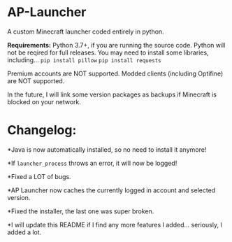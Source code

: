 # AP-Launcher
A custom Minecraft launcher coded entirely in python. 

**Requirements:**
Python 3.7+, if you are running the source code. Python will not be reqired for full releases.
You may need to install some libraries, including...
`pip install pillow`
`pip install requests`

Premium accounts are NOT supported.
Modded clients (including Optifine) are NOT supported.

In the future, I will link some version packages as backups if Minecraft is blocked on your network.

# Changelog:
*Java is now automatically installed, so no need to install it anymore!

*If `launcher_process` throws an error, it will now be logged!

*Fixed a LOT of bugs.

*AP Launcher now caches the currently logged in account and selected version.

*Fixed the installer, the last one was super broken.

*I will update this README if I find any more features I added... seriously, I added a lot.
